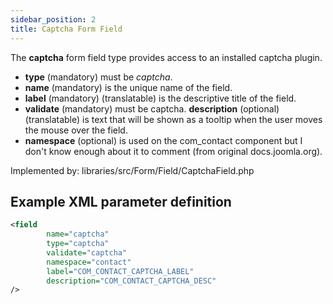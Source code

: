 ```yaml
---
sidebar_position: 2
title: Captcha Form Field
---
```



The **captcha** form field type provides access to an installed captcha plugin.

- **type** (mandatory) must be *captcha*.
- **name** (mandatory) is the unique name of the field.
- **label** (mandatory) (translatable) is the descriptive title of the
  field.
- **validate** (mandatory) must be captcha.
  **description** (optional) (translatable) is text that will be shown
  as a tooltip when the user moves the mouse over the field.
- **namespace** (optional) is used on the com_contact component but I don't know enough about it to comment (from original docs.joomla.org).

Implemented by: libraries/src/Form/Field/CaptchaField.php

## Example XML parameter definition

```xml
<field
        name="captcha" 
        type="captcha" 
        validate="captcha"
        namespace="contact"
        label="COM_CONTACT_CAPTCHA_LABEL"
        description="COM_CONTACT_CAPTCHA_DESC"
/>
```